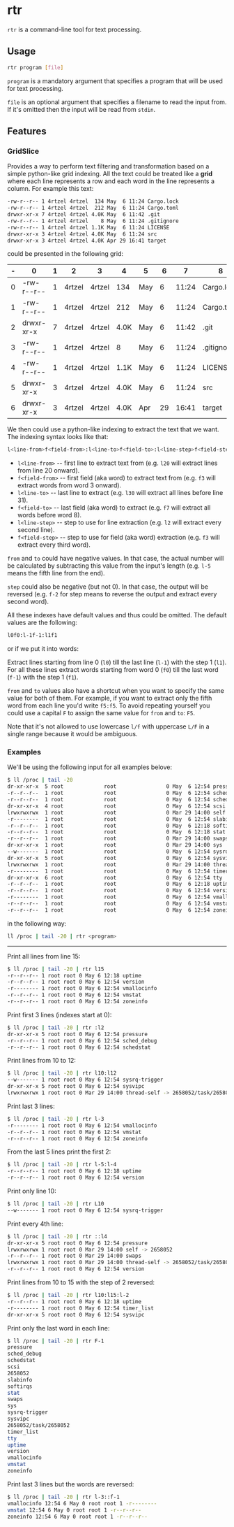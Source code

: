 # rtr
```rtr``` is a command-line tool for text processing.

## Usage
```bash
rtr program [file]
```
```program``` is a mandatory argument that specifies a program that will be used for text processing.

```file``` is an optional argument that specifies a filename to read the input from. If it's omitted then the input will be read from ```stdin```.

## Features
### GridSlice
Provides a way to perform text filtering and transformation based on a simple python-like grid indexing.
All the text could be treated like a **grid** where each line represents a row and each word in the line represents a column. For example this text:
```bash
-rw-r--r-- 1 4rtzel 4rtzel  134 May  6 11:24 Cargo.lock
-rw-r--r-- 1 4rtzel 4rtzel  212 May  6 11:24 Cargo.toml
drwxr-xr-x 7 4rtzel 4rtzel 4.0K May  6 11:42 .git
-rw-r--r-- 1 4rtzel 4rtzel    8 May  6 11:24 .gitignore
-rw-r--r-- 1 4rtzel 4rtzel 1.1K May  6 11:24 LICENSE
drwxr-xr-x 3 4rtzel 4rtzel 4.0K May  6 11:24 src
drwxr-xr-x 3 4rtzel 4rtzel 4.0K Apr 29 16:41 target
```

could be presented in the following grid:

| - | 0 | 1 | 2 | 3 | 4 | 5 | 6 | 7 | 8 |
| - | - | - | - | - | - | - | - | - | - |
| 0 | -rw-r--r-- | 1 | 4rtzel | 4rtzel |  134 | May |  6 | 11:24 | Cargo.lock
| 1 | -rw-r--r-- | 1 | 4rtzel | 4rtzel |  212 | May |  6 | 11:24 | Cargo.toml
| 2 | drwxr-xr-x | 7 | 4rtzel | 4rtzel | 4.0K | May |  6 | 11:42 | .git
| 3 | -rw-r--r-- | 1 | 4rtzel | 4rtzel |    8 | May |  6 | 11:24 | .gitignore
| 4 | -rw-r--r-- | 1 | 4rtzel | 4rtzel | 1.1K | May |  6 | 11:24 | LICENSE
| 5 | drwxr-xr-x | 3 | 4rtzel | 4rtzel | 4.0K | May |  6 | 11:24 | src
| 6 | drwxr-xr-x | 3 | 4rtzel | 4rtzel | 4.0K | Apr | 29 | 16:41 | target

We then could use a python-like indexing to extract the text that we want. The indexing syntax looks like that:
```bash
l<line-from>f<field-from>:l<line-to>f<field-to>:l<line-step>f<field-step>
```

* ```l<line-from>``` -- first line to extract text from (e.g. ```l20``` will extract lines from line 20 onward).
* ```f<field-from>``` -- first field (aka word) to extract text from (e.g. ```f3``` will extract words from word 3 onward).
* ```l<line-to>``` -- last line to extract (e.g. ```l30``` will extract all lines before line 31).
* ```f<field-to>``` -- last field (aka word) to extract (e.g. ```f7``` will extract all words before word 8).
* ```l<line-step>``` -- step to use for line extraction (e.g. ```l2``` will extract every second line).
* ```f<field-step>``` -- step to use for field (aka word) extraction (e.g. ```f3``` will extract every third word).

```from``` and ```to``` could have negative values. In that case, the actual number will be calculated by subtracting this value from the input's length 
(e.g. ```l-5``` means the fifth line from the end).

```step``` could also be negative (but not 0). In that case, the output will be reversed 
(e.g. ```f-2``` for step means to reverse the output and extract every second word).


All these indexes have default values and thus could be omitted. The default values are the following:

```bash
l0f0:l-1f-1:l1f1
```

or if we put it into words:

Extract lines starting from line 0 (```l0```) till the last line (```l-1```) with the step 1 (```l1```).
For all these lines extract words starting from word 0 (```f0```) till the last word (```f-1```) with the step 1 (```f1```).

```from``` and ```to``` values also have a shortcut when you want to specify the same value for both of them.
For example, if you want to extract only the fifth word from each line you'd write ```f5:f5```.
To avoid repeating yourself you could use a capital ```F``` to assign the same value for ```from``` and ```to```: ```F5```.

Note that it's not allowed to use lowercase ```l/f``` with uppercase ```L/F``` in a single range because it would be ambiguous.

### Examples
We'll be using the following input for all examples belove:
```bash
$ ll /proc | tail -20
dr-xr-xr-x  5 root             root                0 May  6 12:54 pressure
-r--r--r--  1 root             root                0 May  6 12:54 sched_debug
-r--r--r--  1 root             root                0 May  6 12:54 schedstat
dr-xr-xr-x  4 root             root                0 May  6 12:54 scsi
lrwxrwxrwx  1 root             root                0 Mar 29 14:00 self -> 2658052
-r--------  1 root             root                0 May  6 12:54 slabinfo
-r--r--r--  1 root             root                0 May  6 12:18 softirqs
-r--r--r--  1 root             root                0 May  6 12:18 stat
-r--r--r--  1 root             root                0 Mar 29 14:00 swaps
dr-xr-xr-x  1 root             root                0 Mar 29 14:00 sys
--w-------  1 root             root                0 May  6 12:54 sysrq-trigger
dr-xr-xr-x  5 root             root                0 May  6 12:54 sysvipc
lrwxrwxrwx  1 root             root                0 Mar 29 14:00 thread-self -> 2658052/task/2658052
-r--------  1 root             root                0 May  6 12:54 timer_list
dr-xr-xr-x  6 root             root                0 May  6 12:54 tty
-r--r--r--  1 root             root                0 May  6 12:18 uptime
-r--r--r--  1 root             root                0 May  6 12:54 version
-r--------  1 root             root                0 May  6 12:54 vmallocinfo
-r--r--r--  1 root             root                0 May  6 12:54 vmstat
-r--r--r--  1 root             root                0 May  6 12:54 zoneinfo
```

in the following way:
```bash
ll /proc | tail -20 | rtr <program>
```
---
Print all lines from line 15:
```bash
$ ll /proc | tail -20 | rtr l15
-r--r--r-- 1 root root 0 May 6 12:18 uptime
-r--r--r-- 1 root root 0 May 6 12:54 version
-r-------- 1 root root 0 May 6 12:54 vmallocinfo
-r--r--r-- 1 root root 0 May 6 12:54 vmstat
-r--r--r-- 1 root root 0 May 6 12:54 zoneinfo
```

Print first 3 lines (indexes start at 0):
```bash
$ ll /proc | tail -20 | rtr :l2
dr-xr-xr-x 5 root root 0 May 6 12:54 pressure
-r--r--r-- 1 root root 0 May 6 12:54 sched_debug
-r--r--r-- 1 root root 0 May 6 12:54 schedstat
```

Print lines from 10 to 12:
```bash
$ ll /proc | tail -20 | rtr l10:l12
--w------- 1 root root 0 May 6 12:54 sysrq-trigger
dr-xr-xr-x 5 root root 0 May 6 12:54 sysvipc
lrwxrwxrwx 1 root root 0 Mar 29 14:00 thread-self -> 2658052/task/2658052
```

Print last 3 lines:
```bash
$ ll /proc | tail -20 | rtr l-3
-r-------- 1 root root 0 May 6 12:54 vmallocinfo
-r--r--r-- 1 root root 0 May 6 12:54 vmstat
-r--r--r-- 1 root root 0 May 6 12:54 zoneinfo
```

From the last 5 lines print the first 2:
```bash
$ ll /proc | tail -20 | rtr l-5:l-4
-r--r--r-- 1 root root 0 May 6 12:18 uptime
-r--r--r-- 1 root root 0 May 6 12:54 version
```

Print only line 10:
```bash
$ ll /proc | tail -20 | rtr L10
--w------- 1 root root 0 May 6 12:54 sysrq-trigger
```

Print every 4th line:
```bash
$ ll /proc | tail -20 | rtr ::l4
dr-xr-xr-x 5 root root 0 May 6 12:54 pressure
lrwxrwxrwx 1 root root 0 Mar 29 14:00 self -> 2658052
-r--r--r-- 1 root root 0 Mar 29 14:00 swaps
lrwxrwxrwx 1 root root 0 Mar 29 14:00 thread-self -> 2658052/task/2658052
-r--r--r-- 1 root root 0 May 6 12:54 version
```

Print lines from 10 to 15 with the step of 2 reversed:
```bash
$ ll /proc | tail -20 | rtr l10:l15:l-2
-r--r--r-- 1 root root 0 May 6 12:18 uptime
-r-------- 1 root root 0 May 6 12:54 timer_list
dr-xr-xr-x 5 root root 0 May 6 12:54 sysvipc
```

Print only the last word in each line:
```bash
$ ll /proc | tail -20 | rtr F-1
pressure
sched_debug
schedstat
scsi
2658052
slabinfo
softirqs
stat
swaps
sys
sysrq-trigger
sysvipc
2658052/task/2658052
timer_list
tty
uptime
version
vmallocinfo
vmstat
zoneinfo
```

Print last 3 lines but the words are reversed:
```bash
$ ll /proc | tail -20 | rtr l-3::f-1
vmallocinfo 12:54 6 May 0 root root 1 -r--------
vmstat 12:54 6 May 0 root root 1 -r--r--r--
zoneinfo 12:54 6 May 0 root root 1 -r--r--r--
```
